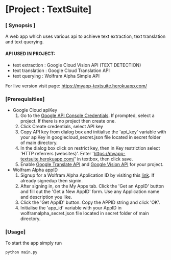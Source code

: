 # [Project : TextSuite]

### [ Synopsis ]
A web app which uses various api to achieve text extraction, text translation and text querying.

#### API USED IN PROJECT:
- text extraction  : Google Cloud Vision API (TEXT DETECTION)
- text translation : Google Cloud Translation API
- text querying    : Wolfram Alpha Simple API

For live version visit page: https://myapp-textsuite.herokuapp.com/

### [Prerequisities]
- Google Cloud apiKey 
     1. Go to the [Google API Console Credentials](https://console.cloud.google.com/apis/credentials). If prompted, select a project. If there is no project then create one.
     2. Click Create credentials, select API key
     3. Copy API key from dialog box and initialise the 'api_key' variable with your apiKey in googlecloud_secret.json file located in secret folder of main directory.
     4. In the dialog box click on restrict key, then in Key restriction select 'HTTP referrers (websites)'. Enter 'https://myapp-textsuite.herokuapp.com/' in textbox, then click save.
     5. Enable [Google Translate API](https://console.cloud.google.com/apis/api/translate.googleapis.com/) and [Google Vision API](https://console.cloud.google.com/apis/api/vision.googleapis.com/) for your project.
- Wolfram Alpha appID
	 1. Signup for a Wolfram Alpha Application ID by visiting this [link](https://developer.wolframalpha.com/portal/signup.html). If already signedup then signin. 
	 2. After signing in, on the My Apps tab. Click the 'Get an AppID' button and fill out the 'Get a New AppID' form. Use any Application name and description you like.
	 3. Click the 'Get AppID' button. Copy the APPID string and click 'OK'.
	 4. Initialise the 'app_id' variable with your AppID in wolframalpha_secret.json file located in secret folder of main directory.
### [Usage]
To start the app simply run
~~~~
python main.py
~~~~